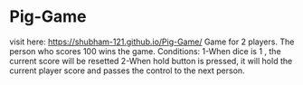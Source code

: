# Pig-Game
visit here: https://shubham-121.github.io/Pig-Game/
Game for 2 players.
The person who scores 100 wins the game.
Conditions:
1-When dice is 1 , the current score will be resetted
2-When hold button is pressed, it will hold the current player score and passes the control to the next person.
